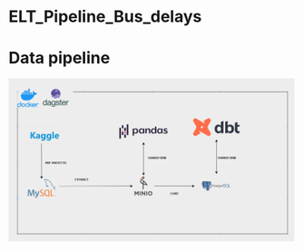 # ELT_Pipeline_Bus_delays
# Data pipeline
  ![](https://github.com/longkhanh-fam/ELT_Pipeline_Bus_delays/blob/main/imgs/pipeline%20(2).png)
